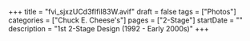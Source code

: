 +++
title = "fvi_sjxzUCd3fIfiI83W.avif"
draft = false
tags = ["Photos"]
categories = ["Chuck E. Cheese's"]
pages = ["2-Stage"]
startDate = ""
description = "1st 2-Stage Design (1992 - Early 2000s)"
+++
